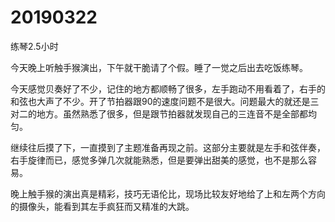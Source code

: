 # 20190322

练琴2.5小时

今天晚上听触手猴演出，下午就干脆请了个假。睡了一觉之后出去吃饭练琴。

今天感觉贝奏好了不少，记住的地方都顺畅了很多，左手跑动不用看着了，右手的和弦也大声了不少。开了节拍器跟90的速度问题不是很大。问题最大的就还是三对二的地方。虽然熟悉了很多，但是跟节拍器就发现自己的三连音不是全部都均匀。

继续往后摸了下，一直摸到了主题准备再现之前。这部分主要就是左手和弦伴奏，右手旋律而已，感觉多弹几次就能熟悉，但是要弹出甜美的感觉，也不是那么容易。

晚上触手猴的演出真是精彩，技巧无语伦比，现场比较友好地给了上和左两个方向的摄像头，能看到其左手疯狂而又精准的大跳。
